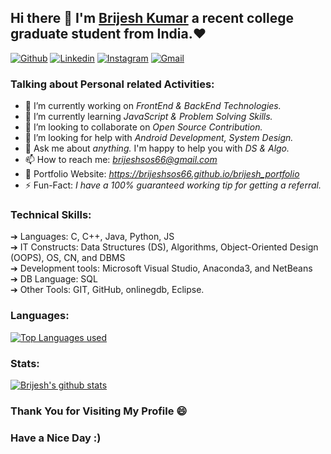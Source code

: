 ## Hi there 👋 I'm [Brijesh Kumar](https://brijeshsos66.live) a recent college graduate student from India.❤
[![Github](https://img.shields.io/badge/-Github-000?style=flat&logo=Github&logoColor=white)](https://github.com/brijeshsos66/)
[![Linkedin](https://img.shields.io/badge/-LinkedIn-blue?style=flat&logo=Linkedin&logoColor=white)](https://www.linkedin.com/in/brijeshsos66/)
[![Instagram](https://img.shields.io/badge/-Instagram-c13584?style=flat&labelColor=c13584&logo=instagram&logoColor=white)](https://www.instagram.com/brijesh_kr1999/)
[![Gmail](https://img.shields.io/badge/-Gmail-c14438?style=flat&logo=Gmail&logoColor=white)](mailto:brijeshsos66@gmail.com)
 

### Talking about Personal related Activities:
- 🔭 I’m currently working on <i>FrontEnd & BackEnd Technologies.</i>
- 🌱 I’m currently learning <i>JavaScript & Problem Solving Skills.</i>
- 👯 I’m looking to collaborate on <i>Open Source Contribution.</i>
- 🤔 I’m looking for help with <i>Android Development, System Design.</i>
- 💬 Ask me about <i>anything.</i> I'm happy to help you with <i>DS & Algo.</i>
- 📫 How to reach me: <i>brijeshsos66@gmail.com</i>
- 🤩 Portfolio Website:<i> https://brijeshsos66.github.io/brijesh_portfolio</i>
- ⚡ Fun-Fact:<i> I have a 100% guaranteed working tip for getting a referral.</i>

### Technical Skills:
➔ Languages: C, C++, Java, Python, JS <br>
➔ IT Constructs: Data Structures (DS), Algorithms, Object-Oriented Design (OOPS), OS, CN, and DBMS<br>
➔ Development tools: Microsoft Visual Studio, Anaconda3, and NetBeans<br>
➔ DB Language: SQL<br>
➔ Other Tools: GIT, GitHub, onlinegdb, Eclipse.<br>


### Languages: 

[![Top Languages used](https://github-readme-stats.vercel.app/api/top-langs/?username=brijeshsos66)](https://github.com/brijeshsos66/github-readme-stats)
  
### Stats:

  [![Brijesh's github stats](https://github-readme-stats.vercel.app/api?username=brijeshsos66)](https://github.com/brijeshsos66/github-readme-stats)




### Thank You for Visiting My Profile 😄 
### Have a Nice Day :)
